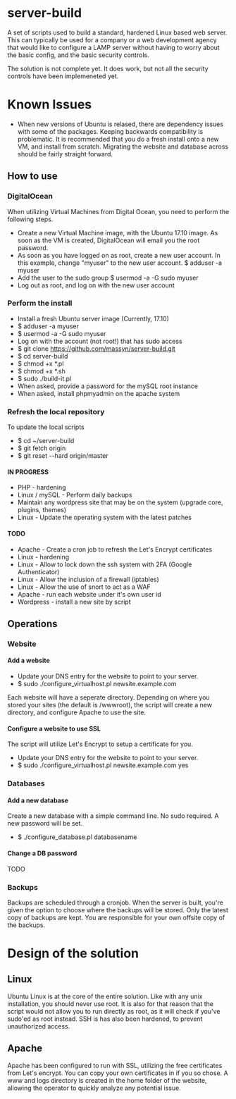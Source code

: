 # server-build

A set of scripts used to build a standard, hardened Linux based web server.  This can typically be used for a company or a web development agency that would like to configure a LAMP server without having to worry about the basic config, and the basic security controls.

The solution is not complete yet.  It does work, but not all the security controls have been implemeneted yet.

# Known Issues
* When new versions of Ubuntu is relased, there are dependency issues with some of the packages.  Keeping backwards compatibility is problematic.  It is recommended that you do a fresh install onto a new VM, and install from scratch.  Migrating the website and database across should be fairly straight forward.

## How to use
### DigitalOcean
When utilizing Virtual Machines from Digital Ocean, you need to perform the following steps.
* Create a new Virtual Machine image, with the Ubuntu 17.10 image.  As soon as the VM is created, DigitalOcean will email you the root password.
* As soon as you have logged on as root, create a new user account.  In this example, change "myuser" to the new user account.
$ adduser -a myuser
* Add the user to the sudo group
$ usermod -a -G sudo myuser
* Log out as root, and log on with the new user account

### Perform the install
* Install a fresh Ubuntu server image (Currently, 17.10)
* $ adduser -a myuser
* $ usermod -a -G sudo myuser
* Log on with the account (not root!) that has sudo access
* $ git clone https://github.com/massyn/server-build.git
* $ cd server-build
* $ chmod +x *.pl
* $ chmod +x *.sh
* $ sudo ./build-it.pl
* When asked, provide a password for the mySQL root instance
* When asked, install phpmyadmin on the apache system

### Refresh the local repository
To update the local scripts
* $ cd ~/server-build
* $ git fetch origin
* $ git reset --hard origin/master

#### IN PROGRESS
* PHP - hardening
* Linux / mySQL - Perform daily backups
* Maintain any wordpress site that may be on the system (upgrade core, plugins, themes)
* Linux - Update the operating system with the latest patches

#### TODO
* Apache - Create a cron job to refresh the Let's Encrypt certificates
* Linux - hardening
* Linux - Allow to lock down the ssh system with 2FA (Google Authenticator)
* Linux - Allow the inclusion of a firewall (iptables)
* Linux - Allow the use of snort to act as a WAF
* Apache - run each website under it's own user id
* Wordpress - install a new site by script

## Operations
### Website
#### Add a website
* Update your DNS entry for the website to point to your server.
* $ sudo ./configure_virtualhost.pl newsite.example.com

Each website will have a seperate directory.  Depending on where you stored your sites (the default is /wwwroot), the script will create a new directory, and configure Apache to use the site.

#### Configure a website to use SSL
The script will utilize Let's Encrypt to setup a certificate for you.

* Update your DNS entry for the website to point to your server.
* $ sudo ./configure_virtualhost.pl newsite.example.com yes

### Databases
#### Add a new database
Create a new database with a simple command line.  No sudo required.  A new password will be set.

* $ ./configure_database.pl databasename

#### Change a DB password
TODO

### Backups
Backups are scheduled through a cronjob.  When the server is built, you're given the option to choose where the backups will be stored.  Only the latest copy of backups are kept.  You are responsible for your own offsite copy of the backups.

# Design of the solution
## Linux
Ubuntu Linux is at the core of the entire solution.  Like with any unix installation, you should never use root.  It is also for that reason that the script would not allow you to run directly as root, as it will check if you've sudo'ed as root instead.
SSH is has also been hardened, to prevent unauthorized access.
## Apache
Apache has been configured to run with SSL, utilizing the free certificates from Let's encrypt.  You can copy your own certificates in if you so chose.
A www and logs directory is created in the home folder of the website, allowing the operator to quickly analyze any potential issue.
